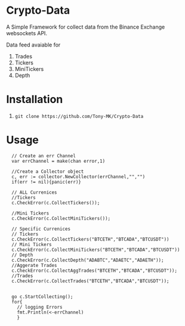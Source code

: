 # Crypto-Data
A Simple Framework for collect data from the Binance Exchange websockets API.

Data feed avaiable  for 
1) Trades
2) Tickers
3) MiniTickers
4) Depth

# Installation

1) `git clone https://github.com/Tony-MK/Crypto-Data `

# Usage
```
  // Create an err Channel 
  var errChannel = make(chan error,1)
  
  //Create a Collector object 
  c, err := collector.NewCollector(errChannel,"","")
  if(err != nil){panic(err)}
  
  // ALL Currenices
  //Tickers
  c.CheckError(c.CollectTickers());
  
  //Mini Tickers 
  c.CheckError(c.CollectMiniTickers());
  
  // Specific Currenices
  // Tickers
  c.CheckError(c.CollectTickers("BTCETH","BTCADA","BTCUSDT"))
  // Mini Tickers
  c.CheckError(c.CollectMiniTickers("BTCETH","BTCADA","BTCUSDT"))
  // Depth
  c.CheckError(c.CollectDepth("ADABTC","ADAETC","ADAETH"));
  //Aggerate Trades
  c.CheckError(c.CollectAggTrades("BTCETH","BTCADA","BTCUSDT"));
  //Trades
  c.CheckError(c.CollectTrades("BTCETH","BTCADA","BTCUSDT"));
  
  
  go c.StartCollecting();
  for{
  	// logging Errors 
	fmt.Println(<-errChannel)
	}
```
